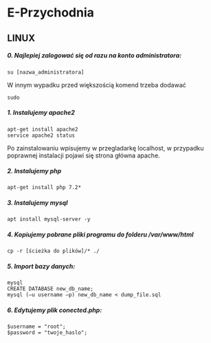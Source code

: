 # E-Przychodnia

## LINUX

##### 0. Najlepiej zalogować się od razu na konto administratora:

```
su [nazwa_administratora]
```

W innym wypadku przed większością komend trzeba dodawać 
```
sudo
```

##### 1. Instalujemy apache2
```
apt-get install apache2
service apache2 status
```

Po zainstalowaniu wpisujemy w przegladarkę localhost, w przypadku poprawnej instalacji pojawi się strona główna apache.

##### 2. Instalujemy php
```
apt-get install php 7.2*
```

##### 3. Instalujemy mysql
```
apt install mysql-server -y
```

##### 4. Kopiujemy pobrane pliki programu do folderu /var/www/html
```
cp -r [ścieżka do plików]/* ./
```

##### 5. Import bazy danych:
```
mysql
CREATE DATABASE new_db_name;
mysql (–u username –p) new_db_name < dump_file.sql
```

##### 6. Edytujemy plik conected.php:
```
$username = "root";
$password = "twoje_haslo";
```
